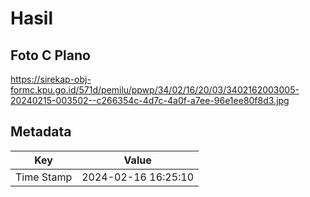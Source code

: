# Hasil

## Foto C Plano

https://sirekap-obj-formc.kpu.go.id/571d/pemilu/ppwp/34/02/16/20/03/3402162003005-20240215-003502--c266354c-4d7c-4a0f-a7ee-96e1ee80f8d3.jpg


## Metadata

| Key        | Value               |
| ---------- | ------------------- |
| Time Stamp | 2024-02-16 16:25:10 |




